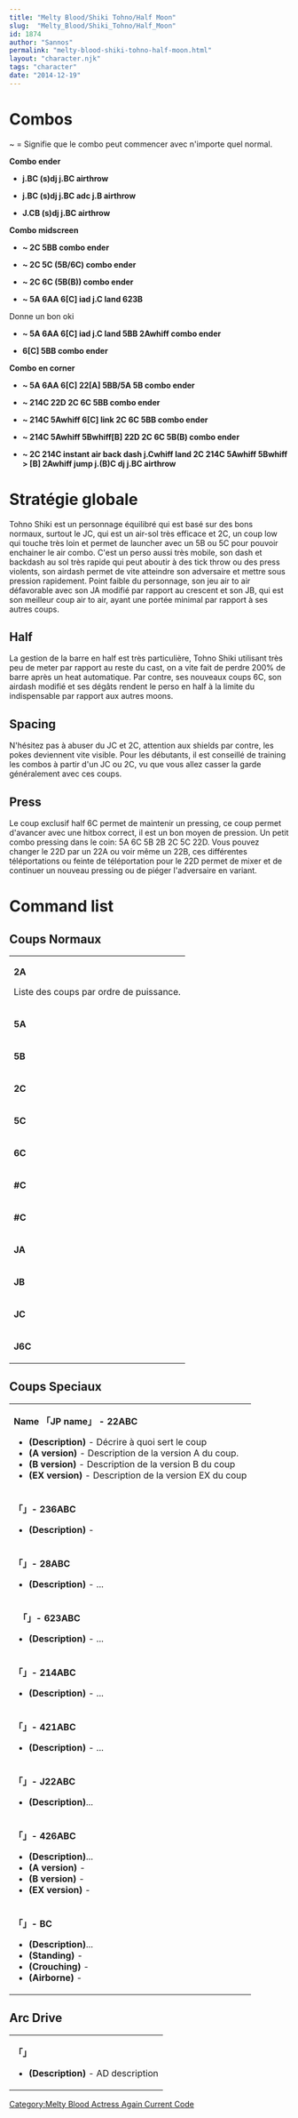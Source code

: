 ```yaml
---
title: "Melty Blood/Shiki Tohno/Half Moon"
slug:  "Melty_Blood/Shiki_Tohno/Half_Moon"
id: 1874
author: "Sannos"
permalink: "melty-blood-shiki-tohno-half-moon.html"
layout: "character.njk"
tags: "character"
date: "2014-12-19"
---
```


# Combos

\~ = Signifie que le combo peut commencer avec n'importe quel normal.

**Combo ender**

- **j.BC (s)dj j.BC airthrow**

<!-- -->

- **j.BC (s)dj j.BC adc j.B airthrow**

<!-- -->

- **J.CB (s)dj j.BC airthrow**

**Combo midscreen**

- **\~ 2C 5BB combo ender**

<!-- -->

- **\~ 2C 5C (5B/6C) combo ender**

<!-- -->

- **\~ 2C 6C (5B(B)) combo ender**

<!-- -->

- **\~ 5A 6AA 6\[C\] iad j.C land 623B**

  
Donne un bon oki

- **\~ 5A 6AA 6\[C\] iad j.C land 5BB 2Awhiff combo ender**

<!-- -->

- **6\[C\] 5BB combo ender**

**Combo en corner**

- **\~ 5A 6AA 6\[C\] 22\[A\] 5BB/5A 5B combo ender**

<!-- -->

- **\~ 214C 22D 2C 6C 5BB combo ender**

<!-- -->

- **\~ 214C 5Awhiff 6\[C\] link 2C 6C 5BB combo ender**

<!-- -->

- **\~ 214C 5Awhiff 5Bwhiff\[B\] 22D 2C 6C 5B(B) combo ender**

<!-- -->

- **\~ 2C 214C instant air back dash j.Cwhiff land 2C 214C 5Awhiff
  5Bwhiff \> \[B\] 2Awhiff jump j.(B)C dj j.BC airthrow**

# Stratégie globale

Tohno Shiki est un personnage équilibré qui est basé sur des bons
normaux, surtout le JC, qui est un air-sol très efficace et 2C, un coup
low qui touche très loin et permet de launcher avec un 5B ou 5C pour
pouvoir enchainer le air combo. C'est un perso aussi très mobile, son
dash et backdash au sol très rapide qui peut aboutir à des tick throw ou
des press violents, son airdash permet de vite atteindre son adversaire
et mettre sous pression rapidement. Point faible du personnage, son jeu
air to air défavorable avec son JA modifié par rapport au crescent et
son JB, qui est son meilleur coup air to air, ayant une portée minimal
par rapport à ses autres coups.

## Half

La gestion de la barre en half est très particulière, Tohno Shiki
utilisant très peu de meter par rapport au reste du cast, on a vite fait
de perdre 200% de barre après un heat automatique. Par contre, ses
nouveaux coups 6C, son airdash modifié et ses dégâts rendent le perso en
half à la limite du indispensable par rapport aux autres moons.

## Spacing

N'hésitez pas à abuser du JC et 2C, attention aux shields par contre,
les pokes deviennent vite visible. Pour les débutants, il est conseillé
de training les combos à partir d'un JC ou 2C, vu que vous allez casser
la garde généralement avec ces coups.

## Press

Le coup exclusif half 6C permet de maintenir un pressing, ce coup permet
d'avancer avec une hitbox correct, il est un bon moyen de pression. Un
petit combo pressing dans le coin: 5A 6C 5B 2B 2C 5C 22D. Vous pouvez
changer le 22D par un 22A ou voir même un 22B, ces différentes
téléportations ou feinte de téléportation pour le 22D permet de mixer et
de continuer un nouveau pressing ou de piéger l'adversaire en variant.

# Command list

## Coups Normaux

<table>
<tbody>
<tr class="odd">
<td><p><strong>2A</strong></p>
<p>Liste des coups par ordre de puissance.</p></td>
</tr>
<tr class="even">
<td><p><strong>5A</strong></p></td>
</tr>
<tr class="odd">
<td><p><strong>5B</strong></p></td>
</tr>
<tr class="even">
<td><p><strong>2C</strong></p></td>
</tr>
<tr class="odd">
<td><p><strong>5C</strong></p></td>
</tr>
<tr class="even">
<td><p><strong>6C</strong></p></td>
</tr>
<tr class="odd">
<td><p><strong>#C</strong></p></td>
</tr>
<tr class="even">
<td><p><strong>#C</strong></p></td>
</tr>
<tr class="odd">
<td><p><strong>JA</strong></p></td>
</tr>
<tr class="even">
<td><p><strong>JB</strong></p></td>
</tr>
<tr class="odd">
<td><p><strong>JC</strong></p></td>
</tr>
<tr class="even">
<td><p><strong>J6C</strong></p></td>
</tr>
</tbody>
</table>

## Coups Speciaux

<table>
<tbody>
<tr class="odd">
<td><p><strong>Name 「JP name」 - 22ABC</strong></p>
<ul>
<li><strong>(Description)</strong> - Décrire à quoi sert le coup</li>
<li><strong>(A version)</strong> - Description de la version A du
coup.</li>
<li><strong>(B version)</strong> - Description de la version B du
coup</li>
<li><strong>(EX version)</strong> - Description de la version EX du
coup</li>
</ul></td>
</tr>
<tr class="even">
<td><p><strong>「」- 236ABC</strong></p>
<ul>
<li><strong>(Description)</strong> -</li>
</ul></td>
</tr>
<tr class="odd">
<td><p><strong>「」- 28ABC</strong></p>
<ul>
<li><strong>(Description)</strong> - ...</li>
</ul></td>
</tr>
<tr class="even">
<td><p><strong>　「」- 623ABC</strong></p>
<ul>
<li><strong>(Description)</strong> - ...</li>
</ul></td>
</tr>
<tr class="odd">
<td><p><strong>「」- 214ABC</strong></p>
<ul>
<li><strong>(Description)</strong> - ...</li>
</ul></td>
</tr>
<tr class="even">
<td><p><strong>「」- 421ABC</strong></p>
<ul>
<li><strong>(Description)</strong> - ...</li>
</ul></td>
</tr>
<tr class="odd">
<td><p><strong>「」- J22ABC</strong></p>
<ul>
<li><strong>(Description)</strong>...</li>
</ul></td>
</tr>
<tr class="even">
<td><p><strong>「」- 426ABC</strong></p>
<ul>
<li><strong>(Description)</strong>...</li>
<li><strong>(A version)</strong> -</li>
<li><strong>(B version)</strong> -</li>
<li><strong>(EX version)</strong> -</li>
</ul></td>
</tr>
<tr class="odd">
<td><p><strong>「」- BC</strong></p>
<ul>
<li><strong>(Description)</strong>...</li>
<li><strong>(Standing)</strong> -</li>
<li><strong>(Crouching)</strong> -</li>
<li><strong>(Airborne)</strong> -</li>
</ul></td>
</tr>
</tbody>
</table>

## Arc Drive

<table>
<tbody>
<tr class="odd">
<td><p><strong>「」</strong></p>
<ul>
<li><strong>(Description)</strong> - AD description</li>
</ul></td>
</tr>
</tbody>
</table>

[Category:Melty Blood Actress Again Current
Code](Category:Melty_Blood_Actress_Again_Current_Code "wikilink")
